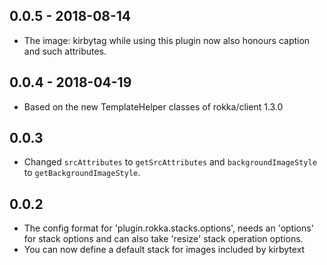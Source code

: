 ## 0.0.5 - 2018-08-14

- The image: kirbytag while using this plugin now also honours caption and such attributes.

## 0.0.4 - 2018-04-19

- Based on the new TemplateHelper classes of rokka/client 1.3.0

## 0.0.3

- Changed `srcAttributes` to `getSrcAttributes`  and `backgroundImageStyle` to `getBackgroundImageStyle`.

## 0.0.2

- The config format for 'plugin.rokka.stacks.options', needs an 'options' for stack options and can also take 'resize'
  stack operation options.
- You can now define a default stack for images included by kirbytext

